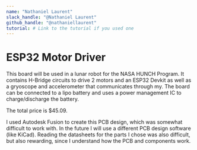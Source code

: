 ```yaml
---
name: "Nathaniel Laurent"
slack_handle: "@Nathaniel Laurent"
github_handle: "@nathaniellaurent"
tutorial: # Link to the tutorial if you used one
---
```


# ESP32 Motor Driver

<!-- Describe your board in 2-3 sentences. What are you making? What will it do? -->
This board will be used in a lunar robot for the NASA HUNCH Program. It contains H-Bridge circuits to drive 2 motors and an ESP32 Devkit as well as a gryoscope and accelerometer that communicates through my. The board can be connected to a lipo battery and uses a power management IC to charge/discharge the battery.


<!-- How much is it going to cost? -->
The total price is $45.09.

<!-- Tell us a little bit about your design process. What were some challenges? What helped? ***Totally optional*** -->
I used Autodesk Fusion to create this PCB design, which was somewhat difficult to work with. In the future I will use a different PCB design software (like KiCad). Reading the datasheets for the parts I chose was also difficult, but also rewarding, since I understand how the PCB and components work. 
